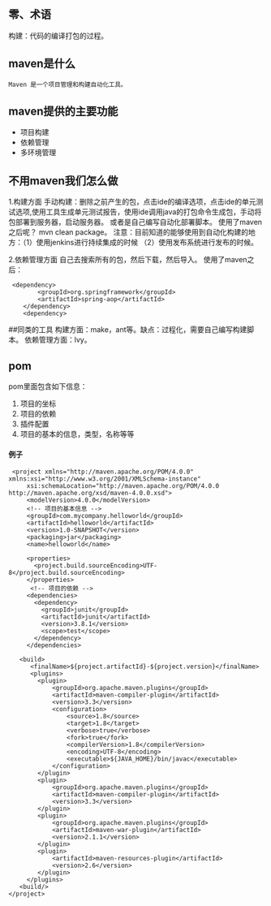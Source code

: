 ## 零、术语
构建：代码的编译打包的过程。

## maven是什么
    Maven 是一个项目管理和构建自动化工具。

## maven提供的主要功能
* 项目构建
* 依赖管理
* 多环境管理

## 不用maven我们怎么做
1.构建方面
手动构建：删除之前产生的包，点击ide的编译选项，点击ide的单元测试选项,使用工具生成单元测试报告，使用ide调用java的打包命令生成包，手动将包部署到服务器，启动服务器。
或者是自己编写自动化部署脚本。
    使用了maven之后呢？ mvn clean package。
    注意：目前知道的能够使用到自动化构建的地方：（1）使用jenkins进行持续集成的时候   （2）使用发布系统进行发布的时候。
    
2.依赖管理方面
自己去搜索所有的包，然后下载，然后导入。
使用了maven之后：
    
     <dependency>
            <groupId>org.springframework</groupId>
            <artifactId>spring-aop</artifactId>
        </dependency>
        <dependency>
##同类的工具
构建方面：make，ant等。缺点：过程化，需要自己编写构建脚本。
依赖管理方面：lvy。

## pom
pom里面包含如下信息：
1. 项目的坐标
2. 项目的依赖
3. 插件配置
4. 项目的基本的信息，类型，名称等等

#### 例子
```
 <project xmlns="http://maven.apache.org/POM/4.0.0" xmlns:xsi="http://www.w3.org/2001/XMLSchema-instance"
     xsi:schemaLocation="http://maven.apache.org/POM/4.0.0 http://maven.apache.org/xsd/maven-4.0.0.xsd">
     <modelVersion>4.0.0</modelVersion>
     <!-- 项目的基本信息 -->
     <groupId>com.mycompany.helloworld</groupId>
     <artifactId>helloworld</artifactId>
     <version>1.0-SNAPSHOT</version>
     <packaging>jar</packaging>
     <name>helloworld</name>
      
     <properties>
       <project.build.sourceEncoding>UTF-8</project.build.sourceEncoding>
     </properties>
      <!-- 项目的依赖 -->
     <dependencies>
       <dependency>
         <groupId>junit</groupId>
         <artifactId>junit</artifactId>
         <version>3.8.1</version>
         <scope>test</scope>
       </dependency>
     </dependencies>
  
   <build>
      <finalName>${project.artifactId}-${project.version}</finalName>
      <plugins>
        <plugin>
            <groupId>org.apache.maven.plugins</groupId>
            <artifactId>maven-compiler-plugin</artifactId>
            <version>3.3</version>
            <configuration>
                <source>1.8</source>
                <target>1.8</target>
                <verbose>true</verbose>
                <fork>true</fork>
                <compilerVersion>1.8</compilerVersion>
                <encoding>UTF-8</encoding>
                <executable>${JAVA_HOME}/bin/javac</executable>
            </configuration>
        </plugin>
        <plugin>
            <groupId>org.apache.maven.plugins</groupId>
            <artifactId>maven-compiler-plugin</artifactId>
            <version>3.3</version>
        </plugin>
        <plugin>
            <groupId>org.apache.maven.plugins</groupId>
            <artifactId>maven-war-plugin</artifactId>
            <version>2.1.1</version>
        </plugin>
        <plugin>
            <artifactId>maven-resources-plugin</artifactId>
            <version>2.6</version>
        </plugin>
     </plugins>
   <build/>
</project>
```


